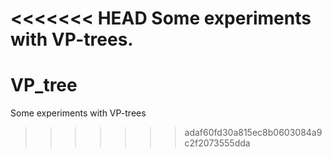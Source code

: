 <<<<<<< HEAD
Some experiments with VP-trees.
=======
VP_tree
=======

Some experiments with VP-trees
>>>>>>> adaf60fd30a815ec8b0603084a9c2f2073555dda
